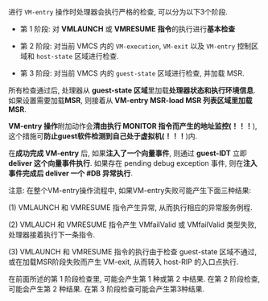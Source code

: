 进行 `VM-entry` 操作时处理器会执行严格的检查, 可以分为以下3个阶段.

* 第 1 阶段: 对 **VMLAUNCH** 或 **VMRESUME** **指令**的执行进行**基本检查**

* 第 2 阶段: 对当前 VMCS 内的 `VM-execution`, `VM-exit` 以及 `VM-entry` 控制区域和 `host-state` 区域进行检查.

* 第 3 阶段: 对当前 VMCS 内的 `guest-state` 区域进行检查, 并加载 MSR.

所有检查通过后, 处理器从 **guest-state 区域**里加载**处理器状态和执行环境信息**. 如果设置需要加载**MSR**, 则接着从 **VM-entry MSR-load MSR 列表区域里加载MSR**.

**VM-entry 操作**附加动作会**清由执行 MONITOR 指令而产生的地址监控(！！！**), 这个措施可**防止guest软件检测到自己处于虚拟机(！！！**)内.

在**成功完成 VM-entry** 后, 如果**注入了一个向量事件**, 则通过 **guest\-IDT** 立即 **deliver 这个向量事件执行**. 如果存在 pending debug exception 事件, 则在**注入事件完成后 deliver 一个 #DB 异常执行**.

注意: 在整个VM\-entry操作流程中, 如果VM\-entry失败可能产生下面三种结果:

(1) VMLAUNCH 和 VMRESUME 指令产生异常, 从而执行相应的异常服务例程.

(2) VMLAUCH 和 VMRESUME 指令产生 VMfailValid 或 VMfailValid 类型失败, 处理器接着执行下一条指令.

(3) VMLAUNCH 和 VMRESUME 指令的执行由于检查 guest-state 区域不通过, 或在加载MSR阶段失败而产生 VM-exit, 从而转入 host-RIP 的入口点执行.

在前面所述的第 1 阶段检查里, 可能会产生第 1 种或第 2 中结果. 在第 2 阶段检查, 可能会产生第 2 种结果. 在第 3 阶段检查可能会产生第3种结果.